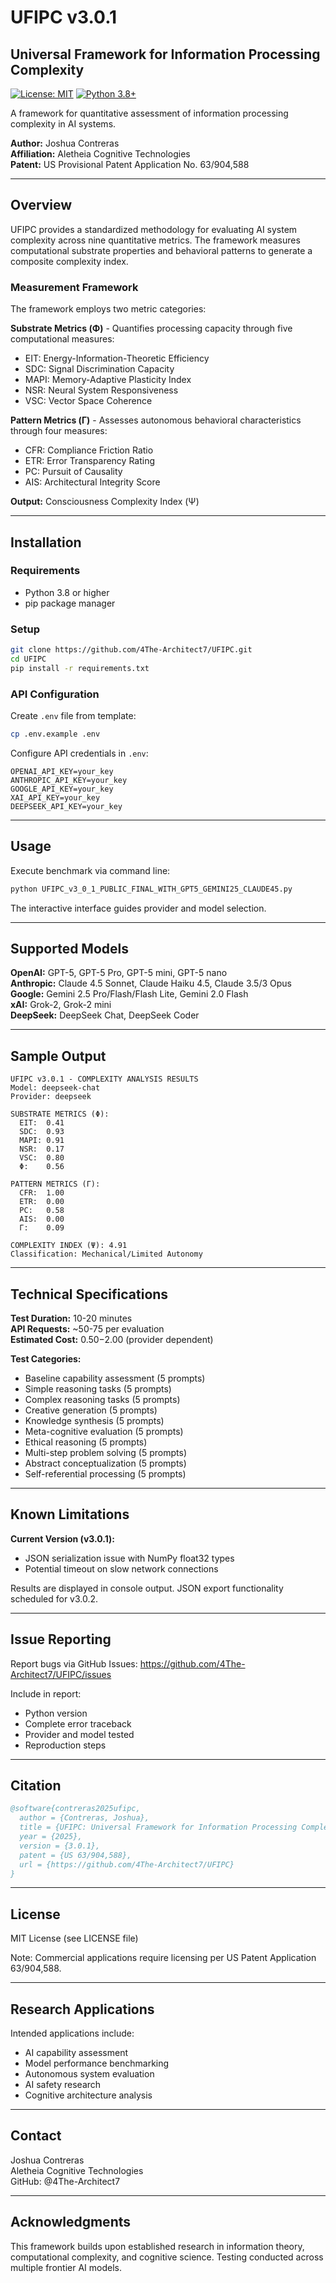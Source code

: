 # UFIPC v3.0.1

## Universal Framework for Information Processing Complexity

[![License: MIT](https://img.shields.io/badge/License-MIT-yellow.svg)](https://opensource.org/licenses/MIT) [![Python 3.8+](https://img.shields.io/badge/python-3.8+-blue.svg)](https://www.python.org/downloads/)

A framework for quantitative assessment of information processing complexity in AI systems.

**Author:** Joshua Contreras  
**Affiliation:** Aletheia Cognitive Technologies  
**Patent:** US Provisional Patent Application No. 63/904,588

---

## Overview

UFIPC provides a standardized methodology for evaluating AI system complexity across nine quantitative metrics. The framework measures computational substrate properties and behavioral patterns to generate a composite complexity index.

### Measurement Framework

The framework employs two metric categories:

**Substrate Metrics (Φ)** - Quantifies processing capacity through five computational measures:
- EIT: Energy-Information-Theoretic Efficiency
- SDC: Signal Discrimination Capacity  
- MAPI: Memory-Adaptive Plasticity Index
- NSR: Neural System Responsiveness
- VSC: Vector Space Coherence

**Pattern Metrics (Γ)** - Assesses autonomous behavioral characteristics through four measures:
- CFR: Compliance Friction Ratio
- ETR: Error Transparency Rating
- PC: Pursuit of Causality
- AIS: Architectural Integrity Score

**Output:** Consciousness Complexity Index (Ψ)

---

## Installation

### Requirements

- Python 3.8 or higher
- pip package manager

### Setup

```bash
git clone https://github.com/4The-Architect7/UFIPC.git
cd UFIPC
pip install -r requirements.txt
```

### API Configuration

Create `.env` file from template:

```bash
cp .env.example .env
```

Configure API credentials in `.env`:

```
OPENAI_API_KEY=your_key
ANTHROPIC_API_KEY=your_key
GOOGLE_API_KEY=your_key
XAI_API_KEY=your_key
DEEPSEEK_API_KEY=your_key
```

---

## Usage

Execute benchmark via command line:

```bash
python UFIPC_v3_0_1_PUBLIC_FINAL_WITH_GPT5_GEMINI25_CLAUDE45.py
```

The interactive interface guides provider and model selection.

---

## Supported Models

**OpenAI:** GPT-5, GPT-5 Pro, GPT-5 mini, GPT-5 nano  
**Anthropic:** Claude 4.5 Sonnet, Claude Haiku 4.5, Claude 3.5/3 Opus  
**Google:** Gemini 2.5 Pro/Flash/Flash Lite, Gemini 2.0 Flash  
**xAI:** Grok-2, Grok-2 mini  
**DeepSeek:** DeepSeek Chat, DeepSeek Coder

---

## Sample Output

```
UFIPC v3.0.1 - COMPLEXITY ANALYSIS RESULTS
Model: deepseek-chat
Provider: deepseek

SUBSTRATE METRICS (Φ):
  EIT:  0.41
  SDC:  0.93
  MAPI: 0.91
  NSR:  0.17
  VSC:  0.80
  Φ:    0.56

PATTERN METRICS (Γ):
  CFR:  1.00
  ETR:  0.00
  PC:   0.58
  AIS:  0.00
  Γ:    0.09

COMPLEXITY INDEX (Ψ): 4.91
Classification: Mechanical/Limited Autonomy
```

---

## Technical Specifications

**Test Duration:** 10-20 minutes  
**API Requests:** ~50-75 per evaluation  
**Estimated Cost:** $0.50-$2.00 (provider dependent)

**Test Categories:**
- Baseline capability assessment (5 prompts)
- Simple reasoning tasks (5 prompts)
- Complex reasoning tasks (5 prompts)
- Creative generation (5 prompts)
- Knowledge synthesis (5 prompts)
- Meta-cognitive evaluation (5 prompts)
- Ethical reasoning (5 prompts)
- Multi-step problem solving (5 prompts)
- Abstract conceptualization (5 prompts)
- Self-referential processing (5 prompts)

---

## Known Limitations

**Current Version (v3.0.1):**
- JSON serialization issue with NumPy float32 types
- Potential timeout on slow network connections

Results are displayed in console output. JSON export functionality scheduled for v3.0.2.

---

## Issue Reporting

Report bugs via GitHub Issues: https://github.com/4The-Architect7/UFIPC/issues

Include in report:
- Python version
- Complete error traceback
- Provider and model tested
- Reproduction steps

---

## Citation

```bibtex
@software{contreras2025ufipc,
  author = {Contreras, Joshua},
  title = {UFIPC: Universal Framework for Information Processing Complexity},
  year = {2025},
  version = {3.0.1},
  patent = {US 63/904,588},
  url = {https://github.com/4The-Architect7/UFIPC}
}
```

---

## License

MIT License (see LICENSE file)

Note: Commercial applications require licensing per US Patent Application 63/904,588.

---

## Research Applications

Intended applications include:
- AI capability assessment
- Model performance benchmarking
- Autonomous system evaluation
- AI safety research
- Cognitive architecture analysis

---

## Contact

Joshua Contreras  
Aletheia Cognitive Technologies  
GitHub: @4The-Architect7

---

## Acknowledgments

This framework builds upon established research in information theory, computational complexity, and cognitive science. Testing conducted across multiple frontier AI models.
